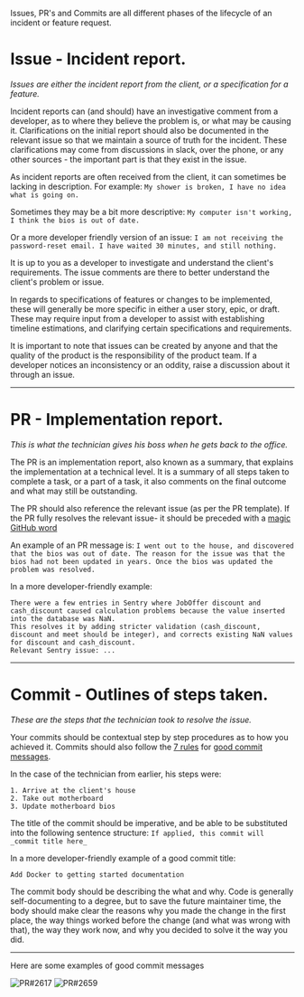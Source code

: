 Issues, PR's and Commits are all different phases of the lifecycle of an incident or feature request.

# Issue - Incident report.
_Issues are either the incident report from the client, or a specification for a feature._

Incident reports can (and should) have an investigative comment from a developer, as to where they believe the problem is, or what may be causing it. Clarifications on the initial report should also be documented in the relevant issue so that we maintain a source of truth for the incident. These clarifications may come from discussions in slack, over the phone, or any other sources - the important part is that they exist in the issue.

As incident reports are often received from the client, it can sometimes be lacking in description. For example:
```My shower is broken, I have no idea what is going on.```

Sometimes they may be a bit more descriptive:
```My computer isn't working, I think the bios is out of date.```

Or a more developer friendly version of an issue:
```I am not receiving the password-reset email. I have waited 30 minutes, and still nothing.```

It is up to you as a developer to investigate and understand the client's requirements. The issue comments are there to better understand the client's problem or issue.

In regards to specifications of features or changes to be implemented, these will generally be more specific in either a user story, epic, or draft. These may require input from a developer to assist with establishing timeline estimations, and clarifying certain specifications and requirements.

It is important to note that issues can be created by anyone and that the quality of the product is the responsibility of the product team. If a developer notices an inconsistency or an oddity, raise a discussion about it through an issue.

---

# PR - Implementation report.
_This is what the technician gives his boss when he gets back to the office._

The PR is an implementation report, also known as a summary, that explains the implementation at a technical level. It is a summary of all steps taken to complete a task, or a part of a task, it also comments on the final outcome and what may still be outstanding.

The PR should also reference the relevant issue (as per the PR template). If the PR fully resolves the relevant issue- it should be preceded with a [magic GitHub word](https://help.github.com/en/articles/closing-issues-using-keywords) 

An example of an PR message is:
```I went out to the house, and discovered that the bios was out of date. The reason for the issue was that the bios had not been updated in years. Once the bios was updated the problem was resolved.```

In a more developer-friendly example:
```
There were a few entries in Sentry where JobOffer discount and cash_discount caused calculation problems because the value inserted into the database was NaN.
This resolves it by adding stricter validation (cash_discount, discount and meet should be integer), and corrects existing NaN values for discount and cash_discount.
Relevant Sentry issue: ...
```



---

# Commit - Outlines of steps taken.
_These are the steps that the technician took to resolve the issue._

Your commits should be contextual step by step procedures as to how you achieved it. Commits should also follow the [7 rules](https://chris.beams.io/posts/git-commit/) for [good commit messages](https://www.git-scm.com/book/en/v2/Distributed-Git-Contributing-to-a-Project#Commit-Guidelines).

In the case of the technician from earlier, his steps were: 
```
1. Arrive at the client's house
2. Take out motherboard
3. Update motherboard bios
```

The title of the commit should be imperative, and be able to be substituted into the following sentence structure:
```If applied, this commit will _commit title here_```

In a more developer-friendly example of a good commit title:
```
Add Docker to getting started documentation
```

The commit body should be describing the what and why. Code is generally self-documenting to a degree, but to save the future maintainer time, the body should make clear the reasons why you made the change in the first place, the way things worked before the change (and what was wrong with that), the way they work now, and why you decided to solve it the way you did.

---

Here are some examples of good commit messages

![PR#2617](https://i.imgur.com/0Unylal.png)
![PR#2659](https://i.imgur.com/yc91bnx.png)
